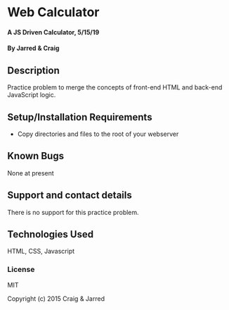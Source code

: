 # Web Calculator

#### A JS Driven Calculator, 5/15/19

#### By Jarred & Craig

## Description

Practice problem to merge the concepts of front-end HTML and back-end JavaScript logic.

## Setup/Installation Requirements

* Copy directories and files to the root of your webserver


## Known Bugs

None at present

## Support and contact details

There is no support for this practice problem.

## Technologies Used

HTML, CSS, Javascript

### License

MIT

Copyright (c) 2015 Craig & Jarred
